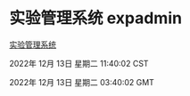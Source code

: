 # 实验管理系统 expadmin
[实验管理系统](http://59.174.9.30:56808/expadmin-782313d2-e1b1-4ea7-932e-3a55e6a1a4d0/)

2022年 12月 13日 星期二 11:40:02 CST

2022年 12月 13日 星期二 03:40:02 GMT

